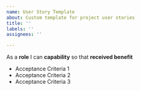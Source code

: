 ```yaml
---
name: User Story Template
about: Custom template for project user stories
title: ''
labels: ''
assignees: ''

---
```


As a **role** I can **capability** so that **received benefit**

- Acceptance Criteria 1
- Acceptance Criteria 2
- Acceptance Criteria 3
